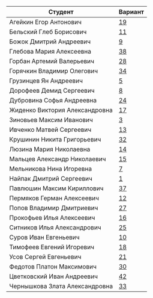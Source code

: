 |**Студент** | **Вариант**|
|-------------|------------|
| Агейкин Егор Антонович | [19](./tasks/19) |
| Бельский Глеб Борисович | [11](./tasks/11) |
| Божок Дмитрий Андреевич | [9](./tasks/9) |
| Глебова Мария Алексеевна | [38](./tasks/38) |
| Горбан Артемий Валерьевич | [28](./tasks/28) |
| Горячкин Владимир Олегович | [34](./tasks/34) |
| Грузинцев Ян Андреевич | [5](./tasks/5) |
| Дорофеев Демид Сергеевич | [8](./tasks/8) |
| Дубровина Софья Андреевна | [24](./tasks/24) |
| Жиденко Виктория Александровна | [17](./tasks/17) |
| Зиновьев Максим Иванович | [3](./tasks/3) |
| Ивченко Матвей Сергеевич | [13](./tasks/13) |
| Крушинин Никита Григорьевич | [32](./tasks/32) |
| Люзина Мария Николаевна | [14](./tasks/14) |
| Мальцев Александр Николаевич | [15](./tasks/15) |
| Мельникова Нина Игоревна | [7](./tasks/7) |
| Найпак Дмитрий Сергеевич | [1](./tasks/1) |
| Павлюшин Максим Кириллович | [37](./tasks/37) |
| Пермяков Герман Алексеевич | [12](./tasks/12) |
| Попов Владимир Дмитриевич | [27](./tasks/27) |
| Прокофьев Илья Алексеевич | [16](./tasks/16) |
| Ситников Илья Александрович | [25](./tasks/25) |
| Суров Иван Евгеньевич | [10](./tasks/10) |
| Тимофеев Евгений Игоревич | [18](./tasks/18) |
| Усов Сергей Евгеньевич | [21](./tasks/21) |
| Федотов Платон Максимович | [30](./tasks/30) |
| Цветковский Иван Андреевич | [42](./tasks/42) |
| Чернышкова Злата Александровна | [33](./tasks/33) |
